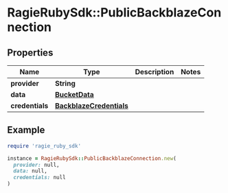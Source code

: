 # RagieRubySdk::PublicBackblazeConnection

## Properties

| Name | Type | Description | Notes |
| ---- | ---- | ----------- | ----- |
| **provider** | **String** |  |  |
| **data** | [**BucketData**](BucketData.md) |  |  |
| **credentials** | [**BackblazeCredentials**](BackblazeCredentials.md) |  |  |

## Example

```ruby
require 'ragie_ruby_sdk'

instance = RagieRubySdk::PublicBackblazeConnection.new(
  provider: null,
  data: null,
  credentials: null
)
```

